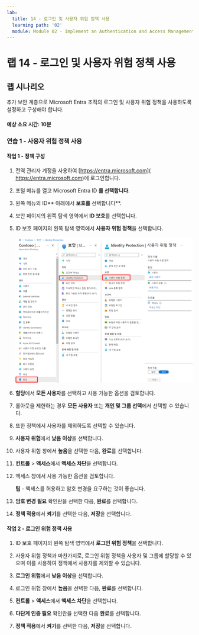 ```yaml
---
lab:
  title: 14 - 로그인 및 사용자 위험 정책 사용
  learning path: '02'
  module: Module 02 - Implement an Authentication and Access Management Solution
---
```


# 랩 14 - 로그인 및 사용자 위험 정책 사용

## 랩 시나리오

추가 보안 계층으로 Microsoft Entra 조직의 로그인 및 사용자 위험 정책을 사용하도록 설정하고 구성해야 합니다.

#### 예상 소요 시간: 10분


### 연습 1 - 사용자 위험 정책 사용

#### 작업 1 - 정책 구성

1. 전역 관리자 계정을 사용하여 [https://entra.microsoft.com]( https://entra.microsoft.com)에 로그인합니다.

2. 포털 메뉴를 열고 Microsoft Entra ID **를 선택합니다**.

3. 왼쪽 메뉴의 ID** 아래에서 **보호를** 선택합니다**.

4. 보안 페이지의 왼쪽 탐색 영역에서 **ID 보호**를 선택합니다.

5. ID 보호 페이지의 왼쪽 탐색 영역에서 **사용자 위험 정책**을 선택합니다.

    ![사용자 위험 정책 페이지 및 강조 표시된 검색 경로를 표시하는 화면 이미지](./media/lp2-mod4-browse-to-identity-protection.png)

6. **할당**에서 **모든 사용자**를 선택하고 사용 가능한 옵션을 검토합니다.

7. 롤아웃을 제한하는 경우 **모든 사용자** 또는 **개인 및 그룹 선택**에서 선택할 수 있습니다.

8. 또한 정책에서 사용자를 제외하도록 선택할 수 있습니다.

9. **사용자 위험**에서 **낮음 이상**을 선택합니다.

10. 사용자 위험 창에서 **높음**을 선택한 다음, **완료**를 선택합니다.

11. **컨트롤** > **액세스**에서 **액세스 차단**을 선택합니다.

12. 액세스 창에서 사용 가능한 옵션을 검토합니다.

    **팁** - 액세스를 허용하고 암호 변경을 요구하는 것이 좋습니다.

13. **암호 변경 필요** 확인란을 선택한 다음, **완료**를 선택합니다.

14. **정책 적용**에서 **켜기**를 선택한 다음, **저장**을 선택합니다.

#### 작업 2 - 로그인 위험 정책 사용

1. ID 보호 페이지의 왼쪽 탐색 영역에서 **로그인 위험 정책**을 선택합니다.

2. 사용자 위험 정책과 마찬가지로, 로그인 위험 정책을 사용자 및 그룹에 할당할 수 있으며 이를 사용하여 정책에서 사용자를 제외할 수 있습니다.

3. **로그인 위험**에서 **낮음 이상**을 선택합니다.

4. 로그인 위험 창에서 **높음**을 선택한 다음, **완료**를 선택합니다.

5. **컨트롤** > **액세스**에서 **액세스 차단**을 선택합니다.

6. **다단계 인증 필요** 확인란을 선택한 다음 **완료**를 선택합니다.

7. **정책 적용**에서 **켜기**를 선택한 다음, **저장**을 선택합니다.

